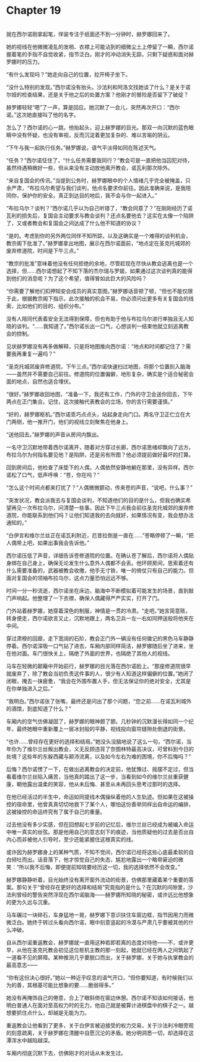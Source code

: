 # Chapter 19

<br>
就在西尔诺刚拿起笔，佯装专注于纸面还不到一分钟时，赫罗娜回来了。

她的视线在他微微凌乱的发梢、衣襟上可能沾到的细微尘土上停留了一瞬，西尔诺握着笔的手指不自觉收紧，指节泛白。刚才的冲动消失无踪，只剩下疑惑和面对赫罗娜时的压力。

“有什么发现吗？”她走向自己的位置，拉开椅子坐下。

“没什么特别的发现。”西尔诺没有抬头。沙法利和阿洛文找她谈了什么？是关于诺尔娅的检查结果，还是关于他之后的处置方案？他刚才的冒险是否留下了破绽？

赫罗娜轻轻“嗯”了一声，算是回应。她沉默了一会儿，突然再次开口：“西尔诺。”这次她直接叫了他的名字。

怎么了？西尔诺的心一跳，他抬起头，迎上赫罗娜的目光。那双一向沉默的蓝色眼睛中没有怀疑，也没有审视，反而沉淀着更加复杂的、难以言喻的阴云。

“下午与我一起执行任务。”赫罗娜说，语气平淡得如同在陈述天气。

“任务？”西尔诺怔住了，“什么任务需要我同行？”教会可是一直把他当囚犯对待，虽然待遇稍微好一些，但从来没有主动放他离开教会，诺瓦利那次除外。

“来自复国会的传讯。”当提到公务时，赫罗娜眼中的个人情绪几乎完全被掩盖，只余严肃，“布拉乌尔希望与我们谈判，他点名要求你前往。因此准确来说，是我陪同你，保护你的安全。真正到达目的地后，我不会与你一起进入。”

“布拉乌尔？谈判？”西尔诺几乎以为自己听错了，“教会同意了？”在刚刚经历了诺瓦利的损失后，复国会主动要求与教会谈判？还点名要他去？这实在太像一个陷阱了，又或者教会和复国会之间达成了什么他不知道的协议？

“是的。考虑到你的另外两位同伴不知所踪，以及这确实是一个难得的谈判机会，教宗阁下批准了。”赫罗娜拿出地图，展示在西尔诺面前，“地点定在圣克托城郊的废弃修道院，时间是下午三点。”

“教宗的批准”意味着他没有任何拒绝的余地，尽管趁现在尽快从教会逃离也是一个选择，但……西尔诺想起了不知下落的杰尔瑞与罗姬，如果通过这次谈判真的能得到他们的消息呢？为了这个希望，值得冒如此巨大的风险吗？

“你需要了解他们扣押知安会成员的真实意图。”赫罗娜话音顿了顿，“但也不能仅限于此，根据教宗阁下指示，此次接触的机会不易，你必须问出更多有关复国会的线索，比如他们的目的、组织分布。”

没有人陪同代表着安全无法得到保障，但也有助于他与布拉乌尔进行单独且无人知晓的谈判。“……我知道了。”西尔诺长出一口气，心想谈判一结束他就立刻逃离教会的控制。

见状赫罗娜没有再多做解释，只是将地图推向西尔诺：“地点和时间都记住了？需要我再重复一遍吗？”

“圣克托城郊废弃修道院，下午三点。”西尔诺快速扫过地图，将那个位置刻入脑海——虽然并不需要自己前往。修道院的位置偏僻，地形复杂，确实是个适合秘密会面的地点，自然也适合埋伏。

“很好。”赫罗娜收回地图，“准备一下，我还有工作，门外的守卫会送你回去，下午两点在正门集合。记住，这次接触代表教会的立场，你的言行需要谨慎。”

“好的，赫罗娜枢机。”西尔诺乖巧点点头，站起身走向门口。两名守卫正伫立在大门两侧，他一推开门，他们的视线立刻聚焦在他身上。

“送他回去。”赫罗娜的声音从房间内飘出。

一名守卫沉默地带着西尔诺离开，随着对方穿过长廊，西尔诺思绪却飘向了远方。布拉乌尔为何指名要见他？是陷阱，还是另有所图？他必须提前做好最坏的打算。

回到房间后，他检查了床垫下的人偶，人偶依然安静地躺在那里，没有异样。西尔诺松了口气，低声呼唤：“苍，你在吗？”

“怎么这个时间点都来打扰了？”人偶微微颤动，传来苍的声音，“说吧，什么事？”

“突发状况，教会派我去与复国会谈判，不知道他们的目的是什么，但我也确实希望再见一次布拉乌尔，问清楚一些事。因此下午三点我会前往圣克托城郊的废弃修道院，你能联系到他们吗？让他们知道我的去向就好，如果情况有变，我会想办法通知的。”

“白伊言和维尔兰丝正在诺瓦利附近，厄昔拉倒是一直在……”苍略停顿了一瞬，“把人偶带上吧，如果出事我会告诉他。”

西尔诺压低了声音，详细告诉苍修道院的位置。在确认苍了解后，西尔诺将人偶贴身绑在自己身上，确保无论发生什么意外人偶都不会丢。他环顾房间，思索着还有什么需要准备的，武器被教会收缴，他手无寸铁，唯一的倚仗只有自己的能力。但面对复国会的领袖布拉乌尔，这点力量恐怕远远不够。

时间一分一秒流逝，西尔诺坐在床边，脑海中不断模拟着可能发生的场景，直到敲门声响起。他整理了一下衣襟，确保人偶藏得严严实实，打开了门。

门外站着赫罗娜，她穿着深色的制服，神情是一贯的冷肃。“走吧。”她言简意赅，转身便走，西尔诺欲言又止，沉默地跟上，两名卫兵一左一右如同押送般将他夹在中间。

穿过肃穆的回廊，走下宽阔的石阶，教会正门外一辆没有任何徽记的黑色马车静静停着。西尔诺深吸一口气钻了进去，车厢内部同样简洁，赫罗娜随后坐了进来，坐在他对面。车门很快关上，隔绝了外面的世界，也隔绝了其他人的视线。

马车在轻微的颠簸中开始前行，赫罗娜的目光落在西尔诺脸上。“那座修道院很早就废弃了，除了教会当初负责这件事的人，很少有人知道这样偏僻的位置。”她闭了闭眼，掩去一抹疲惫，“我会在外围布置人手，但无法保证你的绝对安全，尤其是在你单独进入之后。”

“我明白。”西尔诺张了张嘴，最终还是问出了那个问题，“您之前……在诺瓦利城外的酒馆，到底知道了什么？”

车厢内的空气仿佛凝固了，赫罗娜的眼神颤了颤。几秒钟的沉默漫长得如同一个纪年，最终她眼中重新覆上一层冰封般的平静，视线投向窗帘缝隙处倒退的街景。

“也许……曾经存在更好的选择和结局。”她没头没脑地说了这么一句，“西尔诺，当年你为了维尔兰丝叛出教会，义无反顾违背了奈图林特最高决议，可曾料到今日的处境？这些年的东躲西藏与颠沛流离，以及如今左右为难的困境，你不后悔吗？”

后悔？西尔诺愣了一下，在做出逃离教会的决定前，他犹豫过、摇摆不定过，但当看着维尔兰丝陷入痛苦，当他真的踏出了这一步，当看到如今的维尔兰丝重获健康，朝他露出温柔的笑容，他从未后悔、甚至从未再回头思考过那时的选择。

在他已经活过的半生中，命运如同提线木偶操纵着他的人生轨迹。但如果在这被操控的宿命里，他曾真真切切地救下了某个人，哪怕这份善举同样出自命运的编排，这被操控的命运终究有了属于自己的重量。

过去他没有多少实感，但在回想起七岁前的记忆后，维尔兰丝已经成为被编入命运中唯一真实的丝弦。那是他用自己的意志刻下的痕迹，当他质疑他的过去是否出自内心而非被他人引导时，至少还能紧握住这根真实的线。

或许因为赫罗娜身上的某种气质，不知不觉间，西尔诺已经将这些心底最柔软的自白倾吐而出。话音落下，他才惊觉自己的失态，尴尬地露出一个略带窘迫的微笑：“所以我不后悔，即便提前知晓要经历这一切，我的选择依然不会改变。”

赫罗娜静静听着，目光始终没有离开窗外流动的街景，仿佛那里藏着某个重要的答案。那句关于“曾经存在更好的选择和结局”究竟指的是什么？在沉默的间隙里，沙法利曾经的警告突然浮现在西尔诺脑海——赫罗娜所知晓的秘密，或许远比他想象的更为久远与沉重。

马车碾过一块碎石，车身猛地一晃，赫罗娜下意识扶住车窗边框，指节因用力而微微泛白。她终于转过头看向西尔诺，眼中刻意竖起的冷漠与严肃几乎要被其他的什么冲破。

自从西尔诺重返教会，赫罗娜就一直用这种若即若离的态度对待他——不，或许更早，从他在圣克托教会初见这位枢机主教的那一刻起，她就已经在两人之间筑起了一道看不见的屏障。某种推测几乎要脱口而出，关于赫罗娜，关于她与执掌教会的最高意志——

“你有这份决心很好。”她以一种近乎叹息的语气开口，“但你要知道，有时候我们以为的善，其根基可能比想象的要……脆弱得多。”

她没有再掩饰自己的倦意，合上了眼斜倚在窗边休憩。西尔诺不知该如何接话，他明白普通人在面对至高权力时的无力，他自己就是被算计进棋盘中的棋子之一。越想要抓住点什么，却越是无能为力。

重返教会让他看到了更多，关于白伊言被迫接受的权力交易，关于沙法利冷眼旁观的刻意疏离，关于赫罗娜在清醒中自愿沉沦的矛盾。她分明洞悉一切，却选择在这潭浑水中越陷越深。

车厢内彻底沉默下去，仿佛刚才的对话从未发生过。
